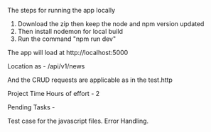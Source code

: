 The steps for running the app locally

1. Download the zip then keep the node and npm version updated
2. Then install nodemon for local build
3. Run the command "npm run dev"


The app will load at http://localhost:5000

Location as - /api/v1/news

And the CRUD requests are applicable as in the test.http

Project Time
Hours of effort - 2

Pending Tasks -

Test case for the javascript files.
Error Handling.